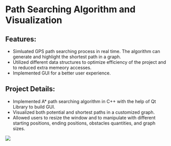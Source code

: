 # Path Searching Algorithm and Visualization

## Features:
- Simluated GPS path searching process in real time. The algorithm can generate and highlight the shortest path in a graph.
- Utilized different data structures to optimize efficiency of the project and to reduced extra memeory accesses.
- Implemented GUI for a better user experience.

## Project Details:
- Implemented A* path searching algorithm in C++ with the help of Qt Library to build GUI.
- Visualized both potential and shortest paths in a customized graph.
- Allowed users to resize the window and to manipulate with different starting positions, ending positions, obstacles quantities, and graph sizes.

![](demo/demo.gif)
